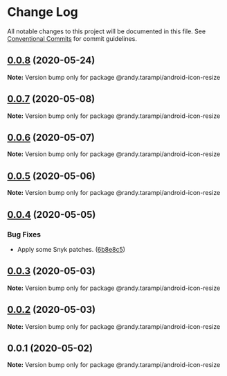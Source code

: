 # Change Log

All notable changes to this project will be documented in this file.
See [Conventional Commits](https://conventionalcommits.org) for commit guidelines.

## [0.0.8](https://github.com/randytarampi/android-icon-resize/compare/@randy.tarampi/android-icon-resize@0.0.7...@randy.tarampi/android-icon-resize@0.0.8) (2020-05-24)

**Note:** Version bump only for package @randy.tarampi/android-icon-resize





## [0.0.7](https://github.com/randytarampi/android-icon-resize/compare/@randy.tarampi/android-icon-resize@0.0.6...@randy.tarampi/android-icon-resize@0.0.7) (2020-05-08)

**Note:** Version bump only for package @randy.tarampi/android-icon-resize





## [0.0.6](https://github.com/randytarampi/android-icon-resize/compare/@randy.tarampi/android-icon-resize@0.0.5...@randy.tarampi/android-icon-resize@0.0.6) (2020-05-07)

**Note:** Version bump only for package @randy.tarampi/android-icon-resize





## [0.0.5](https://github.com/randytarampi/android-icon-resize/compare/@randy.tarampi/android-icon-resize@0.0.4...@randy.tarampi/android-icon-resize@0.0.5) (2020-05-06)

**Note:** Version bump only for package @randy.tarampi/android-icon-resize





## [0.0.4](https://github.com/randytarampi/android-icon-resize/compare/@randy.tarampi/android-icon-resize@0.0.3...@randy.tarampi/android-icon-resize@0.0.4) (2020-05-05)


### Bug Fixes

* Apply some Snyk patches. ([6b8e8c5](https://github.com/randytarampi/android-icon-resize/commit/6b8e8c5e3e08ffacfaacc92ea3d8de16da186fc4))





## [0.0.3](https://github.com/randytarampi/android-icon-resize/compare/@randy.tarampi/android-icon-resize@0.0.2...@randy.tarampi/android-icon-resize@0.0.3) (2020-05-03)

**Note:** Version bump only for package @randy.tarampi/android-icon-resize





## [0.0.2](https://github.com/randytarampi/android-icon-resize/compare/@randy.tarampi/android-icon-resize@0.0.1...@randy.tarampi/android-icon-resize@0.0.2) (2020-05-03)

**Note:** Version bump only for package @randy.tarampi/android-icon-resize





## 0.0.1 (2020-05-02)

**Note:** Version bump only for package @randy.tarampi/android-icon-resize
